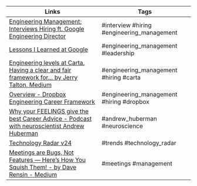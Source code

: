 | Links | Tags |
| ----- | ---- |
| [Engineering Management: Interviews Hiring ft. Google Engineering Director](https://youtu.be/Yk5XC6ZMsf8) | #interview #hiring #engineering_management |
| [Lessons I Learned at Google](https://drensin.medium.com/lessons-i-learned-at-google-a1d489f163b) | #engineering_management #leadership |
| [Engineering levels at Carta. Having a clear and fair framework for…  by Jerry Talton, Medium](https://medium.com/building-carta/engineering-levels-at-carta-d33db2a55a20) | #engineering_management #hiring #carta |
| [Overview - Dropbox Engineering Career Framework](https://dropbox.github.io/dbx-career-framework/overview.html) | #engineering_management #hiring #dropbox |
| [Why your FEELINGS give the best Career Advice - Podcast with neuroscientist Andrew Huberman](https://youtu.be/FVzvpo1aw4k) | #andrew_huberman #neuroscience |
| [Technology Radar v24](https://assets.thoughtworks.com/assets/technology-radar-vol-24-en.pdf) | #trends #technology_radar |
| [Meetings are Bugs, Not Features — Here’s How You Squish Them! - by Dave Rensin - Medium](https://drensin.medium.com/meetings-are-bugs-not-features-heres-how-you-squish-them-c7485b514572) | #meetings #management |